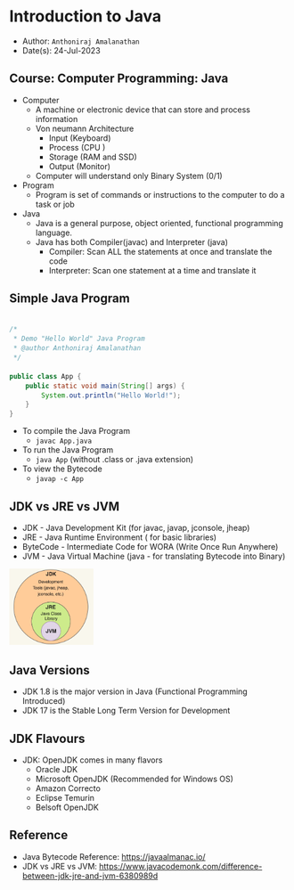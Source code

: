 # Introduction to Java
- Author: `Anthoniraj Amalanathan`
- Date(s): 24-Jul-2023

## Course: Computer Programming: Java
- Computer
    - A machine or electronic device that can store and process information
    - Von neumann Architecture
        - Input (Keyboard)
        - Process (CPU )
        - Storage (RAM and SSD)
        - Output (Monitor)
    - Computer will understand only Binary System (0/1)
- Program 
    - Program is set of commands or instructions to the computer to do a task or job
- Java
    - Java is a general purpose, object oriented, functional programming language. 
    - Java has both Compiler(javac) and Interpreter (java)
        - Compiler: Scan ALL the statements at once and translate the code
        - Interpreter: Scan one statement at a time and translate it

## Simple Java Program
```java

/*
 * Demo "Hello World" Java Program
 * @author Anthoniraj Amalanathan
 */

public class App {
    public static void main(String[] args) {
        System.out.println("Hello World!");
    }
}
```
- To compile the Java Program
    - `javac App.java`
- To run the Java Program
    - `java App` (without .class or .java extension)
- To view the Bytecode
    - `javap -c App`

## JDK vs JRE vs JVM
- JDK - Java Development Kit (for javac, javap, jconsole, jheap)
- JRE - Java Runtime Environment ( for basic libraries)
- ByteCode - Intermediate Code for WORA (Write Once Run Anywhere)
- JVM - Java Virtual Machine (java - for translating Bytecode into Binary)

<img src="../images/jdk_jre_jvm_01.png" alt="jvm"  width="30%" height="30%"/>

## Java Versions
- JDK 1.8 is the major version in Java (Functional Programming Introduced)
- JDK 17 is the Stable Long Term Version for Development  

## JDK Flavours
- JDK: OpenJDK comes in many flavors
	- Oracle JDK
	- Microsoft OpenJDK (Recommended for Windows OS)
	- Amazon Correcto
	- Eclipse Temurin	
	- Belsoft OpenJDK

## Reference
- Java Bytecode Reference: https://javaalmanac.io/
- JDK vs JRE vs JVM: https://www.javacodemonk.com/difference-between-jdk-jre-and-jvm-6380989d